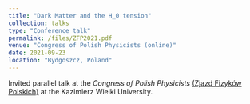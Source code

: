 ```yaml
---
title: "Dark Matter and the H_0 tension"
collection: talks
type: "Conference talk"
permalink: /files/ZFP2021.pdf
venue: "Congress of Polish Physicists (online)"
date: 2021-09-23
location: "Bydgoszcz, Poland"
---
```


Invited parallel talk at the _Congress of Polish Physicists_ [(Zjazd Fizyków Polskich)](https://47zfp.utp.edu.pl) at the Kazimierz Wielki University.
